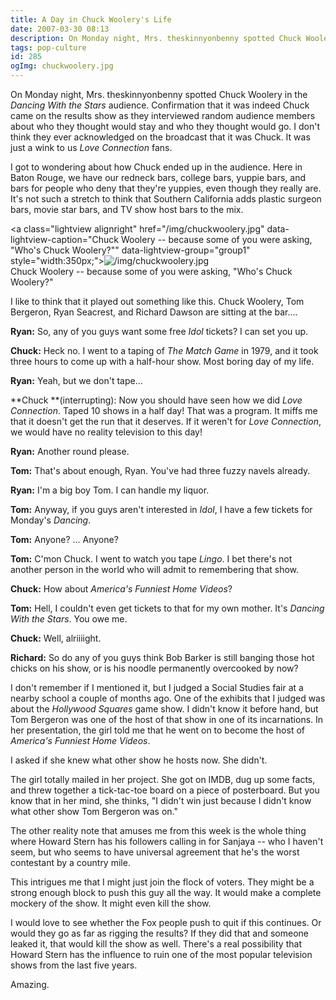 ```yaml
---
title: A Day in Chuck Woolery's Life
date: 2007-03-30 08:13
description: On Monday night, Mrs. theskinnyonbenny spotted Chuck Woolery in the Dancing With the Stars audience.  Confirmation that it was indeed Chuck came on the results show as they interviewed random audience members about who they thought would stay and who they thought would go.  I don't think they ever acknowledged on the broadcast that it was Chuck.  It was just a wink to us *Love Connection* fans.
tags: pop-culture
id: 285
ogImg: chuckwoolery.jpg
---
```

On Monday night, Mrs. theskinnyonbenny spotted Chuck Woolery in the *Dancing With the Stars* audience.  Confirmation that it was indeed Chuck came on the results show as they interviewed random audience members about who they thought would stay and who they thought would go.  I don't think they ever acknowledged on the broadcast that it was Chuck.  It was just a wink to us *Love Connection* fans.

I got to wondering about how Chuck ended up in the audience.  Here in Baton Rouge, we have our redneck bars, college bars, yuppie bars, and bars for people who deny that they're yuppies, even though they really are.  It's not such a stretch to think that Southern California adds plastic surgeon bars, movie star bars, and TV show host bars to the mix.

<a class="lightview alignright" href="/img/chuckwoolery.jpg" data-lightview-caption="Chuck Woolery -- because some of you were asking, "Who's Chuck Woolery?"" data-lightview-group="group1" style="width:350px;"><img src="/img/chuckwoolery.jpg" alt="/img/chuckwoolery.jpg"><br><span class="caption">Chuck Woolery -- because some of you were asking, "Who's Chuck Woolery?"</span></a>

I like to think that it played out something like this.  Chuck Woolery, Tom Bergeron, Ryan Seacrest, and Richard Dawson are sitting at the bar....

**Ryan:**  So, any of you guys want some free *Idol* tickets?  I can set you up.

**Chuck:**  Heck no.  I went to a taping of *The Match Game* in 1979, and it took three hours to come up with a half-hour show.  Most boring day of my life.

**Ryan:**  Yeah, but we don't tape...

**Chuck **(interrupting):  Now you should have seen how we did *Love Connection*.  Taped 10 shows in a half day!  That was a program.  It miffs me that it doesn't get the run that it deserves.  If it weren't for *Love Connection*, we would have no reality television to this day!

**Ryan:** Another round please.

**Tom:**  That's about enough, Ryan.  You've had three fuzzy navels already.  

**Ryan:**  I'm a big boy Tom.  I can handle my liquor.

**Tom:**  Anyway, if you guys aren't interested in *Idol*, I have a few tickets for Monday's *Dancing*.

**Tom:**  Anyone? ... Anyone?

**Tom:**  C'mon Chuck.  I went to watch you tape *Lingo*.  I bet there's not another person in the world who will admit to remembering that show.

**Chuck:** How about *America's Funniest Home Videos*?

**Tom:**  Hell, I couldn't even get tickets to that for my own mother.  It's *Dancing With the Stars*.  You owe me.

**Chuck:**  Well, alriiiight.

**Richard:**  So do any of you guys think Bob Barker is still banging those hot chicks on his show, or is his noodle permanently overcooked by now?

I don't remember if I mentioned it, but I judged a Social Studies fair at a nearby school a couple of months ago.  One of the exhibits that I judged was about the *Hollywood Squares* game show.  I didn't know it before hand, but Tom Bergeron was one of the host of that show in one of its incarnations.  In her presentation, the girl told me that he went on to become the host of *America's Funniest Home Videos*.

I asked if she knew what other show he hosts now.  She didn't.

The girl totally mailed in her project.  She got on IMDB, dug up some facts, and threw together a tick-tac-toe board on a piece of posterboard.  But you know that in her mind, she thinks, "I didn't win just because I didn't know what other show Tom Bergeron was on."

The other reality note that amuses me from this week is the whole thing where Howard Stern has his followers calling in for Sanjaya -- who I haven't seem, but who seems to have universal agreement that he's the worst contestant by a country mile.

This intrigues me that I might just join the flock of voters.  They might be a strong enough block to push this guy all the way.  It would make a complete mockery of the show.  It might even kill the show.

I would love to see whether the Fox people push to quit if this continues.  Or would they go as far as rigging the results?  If they did that and someone leaked it, that would kill the show as well.  There's a real possibility that Howard Stern has the influence to ruin one of the most popular television shows from the last five years.  

Amazing.

